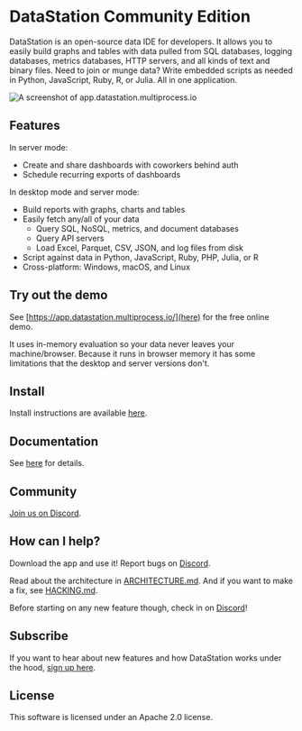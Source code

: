 # DataStation Community Edition

DataStation is an open-source data IDE for developers. It allows you
to easily build graphs and tables with data pulled from SQL databases,
logging databases, metrics databases, HTTP servers, and all kinds of
text and binary files. Need to join or munge data? Write embedded
scripts as needed in Python, JavaScript, Ruby, R, or Julia. All in one
application.

![A screenshot of app.datastation.multiprocess.io](./screenshot.png)

## Features

In server mode:

* Create and share dashboards with coworkers behind auth
* Schedule recurring exports of dashboards

In desktop mode and server mode:

* Build reports with graphs, charts and tables
* Easily fetch any/all of your data
  * Query SQL, NoSQL, metrics, and document databases
  * Query API servers
  * Load Excel, Parquet, CSV, JSON, and log files from disk
* Script against data in Python, JavaScript, Ruby, PHP, Julia, or R
* Cross-platform: Windows, macOS, and Linux

## Try out the demo

See [https://app.datastation.multiprocess.io/](here) for the free
online demo.

It uses in-memory evaluation so your data never leaves your
machine/browser. Because it runs in browser memory it has some
limitations that the desktop and server versions don't.

## Install

Install instructions are available [here](https://datastation.multiprocess.io/docs/latest/Installation.html).

## Documentation

See [here](https://datastation.multiprocess.io/docs/) for details.

## Community

[Join us on Discord](https://discord.gg/f2wQBc4bXX).

## How can I help?

Download the app and use it! Report bugs on
[Discord](https://discord.gg/f2wQBc4bXX).

Read about the architecture in [ARCHITECTURE.md](ARCHITECTURE.md). And
if you want to make a fix, see [HACKING.md](HACKING.md).

Before starting on any new feature though, check in on
[Discord](https://discord.gg/f2wQBc4bXX)!

## Subscribe

If you want to hear about new features and how DataStation works under
the hood, [sign up here](https://forms.gle/wH5fdxrxXwZHoNxk8).

## License

This software is licensed under an Apache 2.0 license.
